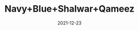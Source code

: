 ---
title: 'Navy+Blue+Shalwar+Qameez'
date: '2021-12-23' 
metatag: '' 
inventory: '4.0' 
draft: false 
# meta description 
shortDescripton: 'AKB-1995+Navy+Blue+Shalwar+Qameez'
description: 'Boys'
longdescription: '%3cp%3e%3cb%3eAKB-1995%3c%2fb%3e+Navy+Blue+Shalwar+Qameez%3c%2fp%3e%3cul%3e%3cli+style%3d%22line-height%3a+1.8%3b%22%3eFabric%3a+Wash+%26amp%3b+Wear%3c%2fli%3e%3cli+style%3d%22line-height%3a+1.8%3b%22%3eUnique+Metal+Buttons%3c%2fli%3e%3cli+style%3d%22line-height%3a+1.8%3b%22%3eFront+Pocket+Design+With+Unique+Metal+Anchor%3c%2fli%3e%3c%2ful%3e'
featured: False
# product Price
price: '1911.0'
priceBefore: '2730.0'
# Product Short Description
shortDescription: 'AKB-1995+Navy+Blue+Shalwar+Qameez'
productID: '7070F201-6762-EC11-995F-005056B3A416'
type: 'products'
category: 'Boys' 
thumnailproduct: 'https://alkhait.eralive.net/images/products/7070F201-6762-EC11-995F-005056B3A4161.png' 
images:
  - image: 'images/products/7070F201-6762-EC11-995F-005056B3A4161.png'  
  - image: 'images/products/7070F201-6762-EC11-995F-005056B3A4162.png'  
  - image: 'images/products/7070F201-6762-EC11-995F-005056B3A4163.png'  
---